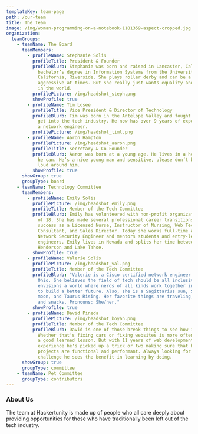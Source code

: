 ```yaml
---
templateKey: team-page
path: /our-team
title: The Team
image: /img/woman-programming-on-a-notebook-1181359-aspect-cropped.jpg
organization:
  teamGroups:
    - teamName: The Board
      teamMembers:
        - profileName: Stephanie Solis
          profileTitle: President & Founder
          profileBlurb: Stephanie was born and raised in Lancaster, California and has a
            bachelor’s degree in Information Systems from the University of
            California, Riverside. She plays roller derby and can be a bit
            aggressive at times. But she really just wants equality and justice
            in the world.
          profilePicture: /img/headshot_steph.png
          showProfile: true
        - profileName: Tim Losee
          profileTitle: Vice President & Director of Technology
          profileBlurb: Tim was born in the Antelope Valley and fought tooth and nail to
            get into the tech industry. He now has over 9 years of experience as
            a network engineer.
          profilePicture: /img/headshot_timl.png
        - profileName: Aaron Hampton
          profilePicture: /img/headshot_aaron.png
          profileTitle: Secretary & Co-Founder
          profileBlurb: Aaron was born at a young age. He lives in a house and works when
            he can. He’s a nice young man and sensitive, please don’t be too
            loud around him.
          showProfile: true
      showGroup: true
      groupType: board
    - teamName: Technology Committee
      teamMembers:
        - profileName: Emily Solis
          profilePicture: /img/headshot_emily.png
          profileTitle: Member of the Tech Committee
          profileBlurb: Emily has volunteered with non-profit organizations since the age
            of 18. She has made several professional career transitions, finding
            success as a Licensed Nurse, Instructor of Nursing, Web Technology
            Consultant, and Sales Director. Today she works full-time as a
            Network Security Engineer and mentors students and entry-level
            engineers. Emily lives in Nevada and splits her time between
            Henderson and Lake Tahoe.
          showProfile: true
        - profileName: Valerie Solis
          profilePicture: /img/headshot_val.png
          profileTitle: Member of the Tech Committee
          profileBlurb: "Valerie is a Cisco certified network engineer based in Columbus,
            Ohio. She believes the field of tech should be all inclusive and
            envisions a world where nerds of all kinds work together in harmony
            to build a better future. Also, she is a Sagittarius sun, Scorpio
            moon, and Taurus Rising. Her favorite things are traveling, Netflix,
            and snacks. Pronouns: She/her."
          showProfile: true
        - profileName: David Pineda
          profilePicture: /img/headshot_boyan.png
          profileTitle: Member of the Tech Committee
          profileBlurb: David is one of those break things to see how it works kinda guys.
            Whether that's fixing cars or fixing websites is more often than not
            a good learned lesson. But with 11 years of web development
            experience he's picked up a trick or two making sure that his
            projects are functional and performant. Always looking for a good
            challenge he sees the benefit in learning by doing.
      showGroup: true
      groupType: committee
    - teamName: Pet Committee
      groupType: contributors
---
```

### About Us

The team at Hackertunity is made up of people who all care deeply about providing opportunities for those who have traditionally been left out of the tech industry.